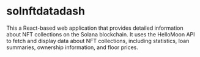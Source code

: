 # solnftdatadash
This a React-based web application that provides detailed information about NFT collections on the Solana blockchain. It uses the HelloMoon API to fetch and display data about NFT collections, including statistics, loan summaries, ownership information, and floor prices.
